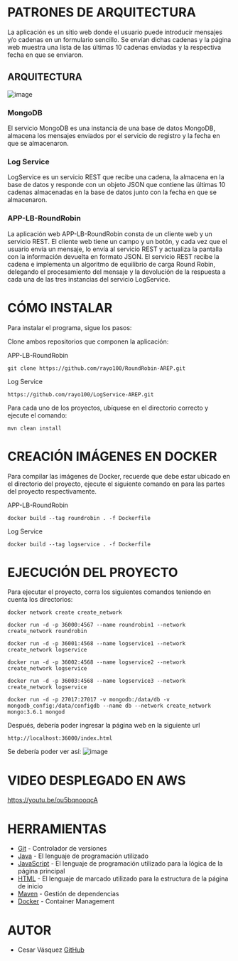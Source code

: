 # PATRONES DE ARQUITECTURA

La aplicación es un sitio web donde el usuario puede introducir mensajes y/o cadenas en un formulario sencillo. Se envían dichas cadenas y la página web muestra una lista de las últimas 10 cadenas enviadas y la respectiva fecha en que se enviaron.

## ARQUITECTURA

![image](https://github.com/rayo100/LogService-AREP/assets/89558695/3f4081ed-7f9d-4dc2-82b7-171e2fb2e785)

### MongoDB

El servicio MongoDB es una instancia de una base de datos MongoDB, almacena los mensajes enviados por el servicio de registro y la fecha en que se almacenaron.

### Log Service

LogService es un servicio REST que recibe una cadena, la almacena en la base de datos y responde con un objeto JSON que contiene las últimas 10 cadenas almacenadas en la base de datos junto con la fecha en que se almacenaron.

### APP-LB-RoundRobin

La aplicación web APP-LB-RoundRobin consta de un cliente web y un servicio REST. El cliente web tiene un campo y un botón, y cada vez que el usuario envía un mensaje, lo envía al servicio REST y actualiza la pantalla con la información devuelta en formato JSON. El servicio REST recibe la cadena e implementa un algoritmo de equilibrio de carga Round Robin, delegando el procesamiento del mensaje y la devolución de la respuesta a cada una de las tres instancias del servicio LogService.

# CÓMO INSTALAR

Para instalar el programa, sigue los pasos:

Clone ambos repositorios que componen la aplicación:

APP-LB-RoundRobin
```
git clone https://github.com/rayo100/RoundRobin-AREP.git
```
Log Service
```
https://github.com/rayo100/LogService-AREP.git
```
Para cada uno de los proyectos, ubíquese en el directorio correcto y ejecute el comando:
```
mvn clean install
```

# CREACIÓN IMÁGENES EN DOCKER

Para compilar las imágenes de Docker, recuerde que debe estar ubicado en el directorio del proyecto, ejecute el siguiente comando en para las partes del proyecto respectivamente. 

APP-LB-RoundRobin
```
docker build --tag roundrobin . -f Dockerfile
```
Log Service
```
docker build --tag logservice . -f Dockerfile
```

# EJECUCIÓN DEL PROYECTO

Para ejecutar el proyecto, corra los siguientes comandos teniendo en cuenta los directorios:
```
docker network create create_network
```
```
docker run -d -p 36000:4567 --name roundrobin1 --network create_network roundrobin
```
```
docker run -d -p 36001:4568 --name logservice1 --network create_network logservice
```
```  
docker run -d -p 36002:4568 --name logservice2 --network create_network logservice
```
```
docker run -d -p 36003:4568 --name logservice3 --network create_network logservice
```
```  
docker run -d -p 27017:27017 -v mongodb:/data/db -v mongodb_config:/data/configdb --name db --network create_network mongo:3.6.1 mongod
```
Después, debería poder ingresar la página web en la siguiente url
```
http://localhost:36000/index.html
```
Se debería poder ver así:
![image](https://github.com/rayo100/RoundRobin-AREP/assets/89558695/fffc9eff-97bb-4838-8f61-a202db3910ca)

# VIDEO DESPLEGADO EN AWS

https://youtu.be/ou5bqnooqcA  

# HERRAMIENTAS

  * [Git](https://git-scm.com/) - Controlador de versiones
  * [Java](https://www.java.com/) - El lenguaje de programación utilizado
  * [JavaScript](https://www.javascript.com/) - El lenguaje de programación utilizado para la lógica de la página principal
  * [HTML](https://html.com/document/) - El lenguaje de marcado utilizado para la estructura de la página de inicio
  * [Maven](https://maven.apache.org/) - Gestión de dependencias
  * [Docker](https://www.docker.com/) - Container Management

# AUTOR

  * Cesar Vásquez [GitHub](https://github.com/rayo100)

  
